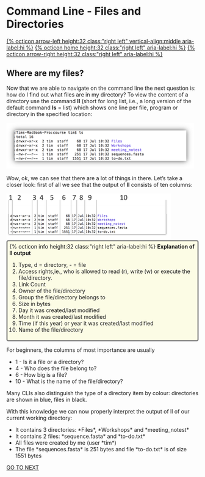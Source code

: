 # Command Line - Files and Directories

[{% octicon arrow-left height:32 class:"right left" vertical-align:middle aria-label:hi %}](INTRO_2.md) [{% octicon home height:32 class:"right left" aria-label:hi %}](index.md) [{% octicon arrow-right height:32 class:"right left" aria-label:hi %}](INTRO_4.md)


## Where are my files?

Now that we are able to navigate on the command line the next question is: how do I find out what files are in my directory? 
To view the content of a directory use the command **ll** (short for long list, i.e., a long version of the default command **ls** = list) which shows one line per file, program or directory in the specified location:

<img src="figures/intro_7.png" height="120px">

Wow, ok, we can see that there are a lot of things in there. Let’s  take a closer look: first of all we see that the output of **ll** consists of ten columns:

<img src="figures/intro_8.png" height="120px">

<div style="background-color:#fcfce5;border-radius:5px;border-style:solid;border-color:gray;padding:5px">
  {% octicon info height:32 class:"right left" aria-label:hi %}
  <b>Explanation of ll output</b>

  <ol>
    <li>Type, d = directory, - = file</li>
    <li>Access rights,ie., who is allowed to read (r), write (w) or execute the file/directory.</li>
    <li>Link Count</li>
    <li>Owner of the file/directory</li>
    <li>Group the file/directory belongs to</li>
    <li>Size in bytes</li>
    <li>Day it was created/last modified</li>
    <li>Month it was created/last modified</li>
    <li>Time (if this year) or year it was created/last modified</li>
    <li>Name of the file/directory</li>
  </ol>
</div>

For beginners, the columns of most importance are usually

  <ul>
    <li>1 - Is it a file or a directory?</li>
    <li>4 - Who does the file belong to?</li>
    <li>6 - How big is a file?</li>
    <li>10 - What is the name of the file/directory?</li>
  </ul>

Many CLIs also distinguish the type of a directory item by colour: directories are shown in blue, files in black.

With this knowledge we can now properly interpret the output of ll of our current working directory:

  <ul>
    <li>It contains 3 directories: *Files*, *Workshops* and *meeting_notest*</li>
    <li>It contains 2 files: *sequence.fasta* and *to-do.txt*</li>
    <li>All files were created by me  (user *tim*)</li>
    <li>The file *sequences.fasta*  is 251 bytes and file *to-do.txt* is of size 1551 bytes</li>
  </ul>

[GO TO NEXT](INTRO_4.md)
